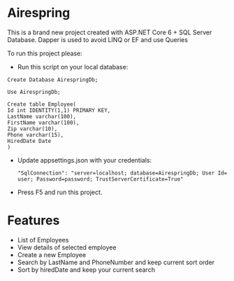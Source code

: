 # Airespring

This is a brand new project created with ASP.NET Core 6 + SQL Server Database. Dapper is used to avoid LINQ or EF and use Queries

To run this project please:

- Run this script on your local database: 
 ``` 
 Create Database AirespringDb;
 
 Use AirespringDb;
 
 Create table Employee(
 Id int IDENTITY(1,1) PRIMARY KEY,
 LastName varchar(100),
 FirstName varchar(100),
 Zip varchar(10),
 Phone varchar(15),
 HiredDate Date
 ) 
 ```
  
 - Update appsettings.json with your credentials:
    ``` 
    "SqlConnection": "server=localhost; database=AirespringDb; User Id= user; Password=password; TrustServerCertificate=True"
    ``` 
    
 - Press F5 and run this project.
 
 
 # Features
 - List of Employees
 - View details of selected employee
 - Create a new Employee
 - Search by LastName and PhoneNumber and keep current sort order
 - Sort by hiredDate and keep your current search
 
 
